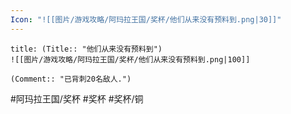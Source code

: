 ```yaml
---
Icon: "![[图片/游戏攻略/阿玛拉王国/奖杯/他们从来没有预料到.png|30]]"
---
```

```ad-common-bronze-trophy
title: (Title:: "他们从来没有预料到")
![[图片/游戏攻略/阿玛拉王国/奖杯/他们从来没有预料到.png|100]]

(Comment:: "已背刺20名敌人.")
```

#阿玛拉王国/奖杯 #奖杯 #奖杯/铜
